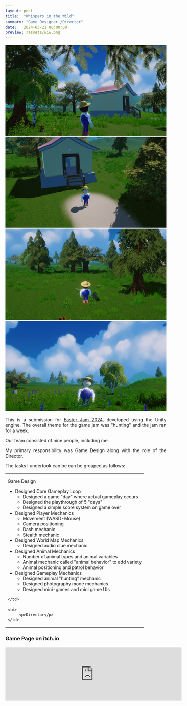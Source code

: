 ```yaml
---
layout: post
title:  "Whispers in the Wild"
summary: "Game Designer /Director"
date:   2024-03-21 00:00:00
preview: /assets/wiw.png
---
```

<style>
        p {
            text-align: justify;
        }
</style>

![Picture 1](/assets/wiw_1.png)
![Picture 2](/assets/wiw_2.png)
![Picture 3](/assets/wiw_3.png)
![Picture 4](/assets/wiw_4.png)

This is a submission for [Easter Jam 2024](https://itch.io/jam/easter-jam-2024), developed using the Unity engine. The overall theme for the game jam was "hunting" and the jam ran for a week.

Our team consisted of nine people, including me.

My primary responsibility was Game Design along with the role of the Director.

The tasks I undertook can be can be grouped as follows:

<table>
  <tr>
    <td>
		 <p>Game Design</p>
<ul>
  <li>
    Designed Core Gameplay Loop
    <ul>
      <li>Designed a game "day" where actual gameplay occurs</li>
      <li>Designed the playthrough of 5 "days"</li>
      <li>Designed a simple score system on game over</li>
    </ul>
  </li>
  <li>
    Designed Player Mechanics
    <ul>
      <li>Movement (WASD-Mouse)</li>
      <li>Camera positioning</li>
      <li>Dash mechanic</li>
      <li>Stealth mechanic</li>
    </ul>
  </li>
  <li>
    Designed World Map Mechanics
    <ul>
      <li>Designed audio clue mechanic</li>
    </ul>
  </li>
  <li>
    Designed Animal Mechanics
    <ul>
      <li>Number of animal types and animal variables</li>
      <li>Animal mechanic called "animal behavior" to add variety</li>
      <li>Animal positioning and patrol behavior</li>
    </ul>
  </li>
  <li>
    Designed Gameplay Mechanics
    <ul>
      <li>Designed animal "hunting" mechanic</li>
      <li>Designed photography mode mechanics</li>
      <li>Designed mini-games and mini game UIs</li>
    </ul>
  </li>
</ul>

	</td>
	
    <td>
		 <p>Director</p>
	</td>
  </tr>
</table>



### Game Page on itch.io

<iframe frameborder="0" src="https://itch.io/embed/2583046" width="552" height="167"><a href="https://htramu.itch.io/whispersinthewild">Whispers in the Wild</a></iframe>
